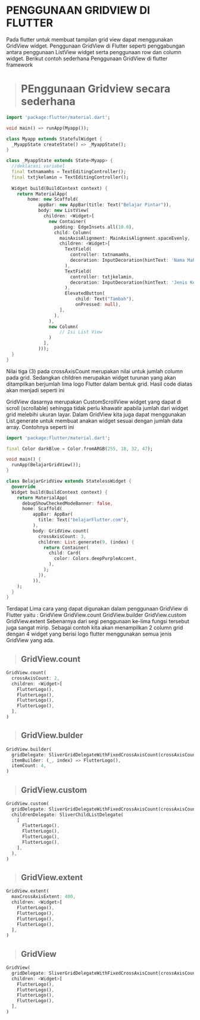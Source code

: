 # PENGGUNAAN GRIDVIEW DI FLUTTER

Pada flutter untuk membuat tampilan grid view dapat menggunakan GridView widget. Penggunaan GridView di Flutter seperti penggabungan antara penggunaan ListView widget serta penggunaan row dan column widget. Berikut contoh sederhana Penggunaan GridView di flutter framework



># PEnggunaan Gridview secara sederhana

```dart
import 'package:flutter/material.dart';

void main() => runApp(Myapp());

class Myapp extends StatefulWidget {
  _MyappState createState() => _MyappState();
}

class _MyappState extends State<Myapp> {
  //deklarasi variabel
  final txtnamamhs = TextEditingController();
  final txtjkelamin = TextEditingController();
  
  Widget build(BuildContext context) {
    return MaterialApp(
        home: new Scaffold(
            appBar: new AppBar(title: Text("Belajar Pintar")),
            body: new ListView(
              children: <Widget>[
                new Container(
                  padding: EdgeInsets.all(10.0),
                  child: Column(
                    mainAxisAlignment: MainAxisAlignment.spaceEvenly,
                    children: <Widget>[
                      TextField(
                        controller: txtnamamhs,
                        decoration: InputDecoration(hintText: 'Nama Mahasiswa'),
                      ),
                      TextField(
                        controller: txtjkelamin,
                        decoration: InputDecoration(hintText: 'Jenis Kelamin'),
                      ),
                      ElevatedButton(
                          child: Text("Tambah"),
                          onPressed: null),
                    ],
                  ),
                ),
                new Column(
                    // Isi List View
                )
              ],
            )));
  }
}
```
Nilai tiga (3) pada crossAxisCount merupakan nilai untuk jumlah column pada grid. Sedangkan children merupakan widget turunan yang akan ditampilkan berjumlah lima logo Flutter dalam bentuk grid. Hasil code diatas akan menjadi seperti ini

GridView dasarnya merupakan CustomScrollView widget yang dapat di scroll (scrollable) sehingga tidak perlu khawatir apabila jumlah dari widget grid melebihi ukuran layar. Dalam GridView kita juga dapat menggunakan List.generate untuk membuat anakan widget sesuai dengan jumlah data array. Contohnya seperti ini

```dart
import 'package:flutter/material.dart';

final Color darkBlue = Color.fromARGB(255, 18, 32, 47);

void main() {
  runApp(BelajarGridView());
}

class BelajarGridView extends StatelessWidget {
  @override
  Widget build(BuildContext context) {
    return MaterialApp(
      debugShowCheckedModeBanner: false,
      home: Scaffold(
          appBar: AppBar(
            title: Text("belajarFlutter.com"),
          ),
          body: GridView.count(
            crossAxisCount: 3,
            children: List.generate(9, (index) {
              return Container(
                child: Card(
                  color: Colors.deepPurpleAccent,
                ),
              );
            }),
          )),
    );
  }
}
  ```
  
Terdapat Lima cara yang dapat digunakan dalam penggunaan GridView di Flutter yaitu :
GridView
GridView.count
GridView.builder
GridView.custom
GridView.extent
Sebenarnya dari segi penggunaan ke-lima fungsi tersebut juga sangat mirip. Sebagai contoh kita akan menampilkan 2 column grid dengan 4 widget yang berisi logo flutter menggunakan semua jenis GridView yang ada.

>## GridView.count
```dart
GridView.count(
  crossAxisCount: 2,
  children: <Widget>[
    FlutterLogo(),
    FlutterLogo(),
    FlutterLogo(),
    FlutterLogo(),
  ],
)
```
>## GridView.bulder
```dart
GridView.builder(
  gridDelegate: SliverGridDelegateWithFixedCrossAxisCount(crossAxisCount: 2),
  itemBuilder: (_, index) => FlutterLogo(),
  itemCount: 4,
)
```

>## GridView.custom
```dart
GridView.custom(
  gridDelegate: SliverGridDelegateWithFixedCrossAxisCount(crossAxisCount: 2),
  childrenDelegate: SliverChildListDelegate(
    [
      FlutterLogo(),
      FlutterLogo(),
      FlutterLogo(),
      FlutterLogo(),
    ],
  ),
)
```

>## GridView.extent
```dart
GridView.extent(
  maxCrossAxisExtent: 400,
  children: <Widget>[
    FlutterLogo(),
    FlutterLogo(),
    FlutterLogo(),
    FlutterLogo(),
  ],
)
```

>## GridView
```dart
GridView(
  gridDelegate: SliverGridDelegateWithFixedCrossAxisCount(crossAxisCount: 2),
  children: <Widget>[
    FlutterLogo(),
    FlutterLogo(),
    FlutterLogo(),
    FlutterLogo(),
  ],
)
```



